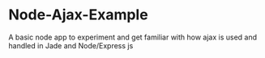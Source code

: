 Node-Ajax-Example
=================

A basic node app to experiment and get familiar with how ajax is used and handled in Jade and Node/Express js
